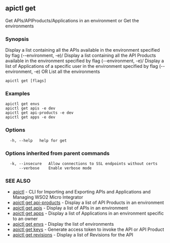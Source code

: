 ## apictl get

Get APIs/APIProducts/Applications in an environment or Get the environments

### Synopsis

Display a list containing all the APIs available in the environment specified by flag (--environment, -e)/
Display a list containing all the API Products available in the environment specified by flag (--environment, -e)/
Display a list of Applications of a specific user in the environment specified by flag (--environment, -e)
OR
List all the environments

```
apictl get [flags]
```

### Examples

```
apictl get envs
apictl get apis -e dev
apictl get api-products -e dev
apictl get apps -e dev
```

### Options

```
  -h, --help   help for get
```

### Options inherited from parent commands

```
  -k, --insecure   Allow connections to SSL endpoints without certs
      --verbose    Enable verbose mode
```

### SEE ALSO

* [apictl](apictl.md)	 - CLI for Importing and Exporting APIs and Applications and Managing WSO2 Micro Integrator
* [apictl get api-products](apictl_get_api-products.md)	 - Display a list of API Products in an environment
* [apictl get apis](apictl_get_apis.md)	 - Display a list of APIs in an environment
* [apictl get apps](apictl_get_apps.md)	 - Display a list of Applications in an environment specific to an owner
* [apictl get envs](apictl_get_envs.md)	 - Display the list of environments
* [apictl get keys](apictl_get_keys.md)	 - Generate access token to invoke the API or API Product
* [apictl get revisions](apictl_get_revisions.md)	 - Display a list of Revisions for the API

